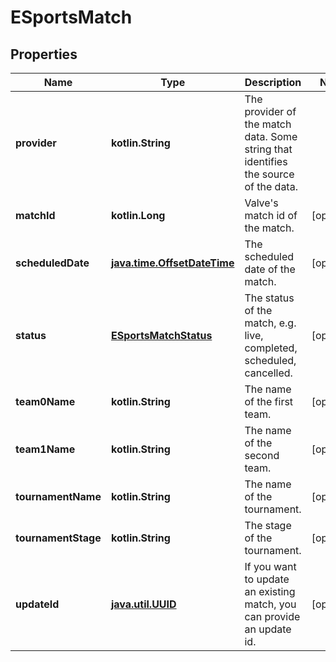 
# ESportsMatch

## Properties
| Name | Type | Description | Notes |
| ------------ | ------------- | ------------- | ------------- |
| **provider** | **kotlin.String** | The provider of the match data. Some string that identifies the source of the data. |  |
| **matchId** | **kotlin.Long** | Valve&#39;s match id of the match. |  [optional] |
| **scheduledDate** | [**java.time.OffsetDateTime**](java.time.OffsetDateTime.md) | The scheduled date of the match. |  [optional] |
| **status** | [**ESportsMatchStatus**](ESportsMatchStatus.md) | The status of the match, e.g. live, completed, scheduled, cancelled. |  [optional] |
| **team0Name** | **kotlin.String** | The name of the first team. |  [optional] |
| **team1Name** | **kotlin.String** | The name of the second team. |  [optional] |
| **tournamentName** | **kotlin.String** | The name of the tournament. |  [optional] |
| **tournamentStage** | **kotlin.String** | The stage of the tournament. |  [optional] |
| **updateId** | [**java.util.UUID**](java.util.UUID.md) | If you want to update an existing match, you can provide an update id. |  [optional] |



